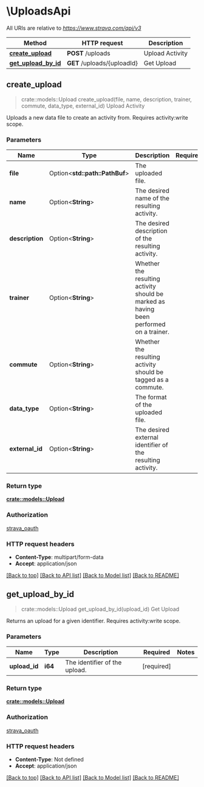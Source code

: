 # \UploadsApi

All URIs are relative to *https://www.strava.com/api/v3*

Method | HTTP request | Description
------------- | ------------- | -------------
[**create_upload**](UploadsApi.md#create_upload) | **POST** /uploads | Upload Activity
[**get_upload_by_id**](UploadsApi.md#get_upload_by_id) | **GET** /uploads/{uploadId} | Get Upload



## create_upload

> crate::models::Upload create_upload(file, name, description, trainer, commute, data_type, external_id)
Upload Activity

Uploads a new data file to create an activity from. Requires activity:write scope.

### Parameters


Name | Type | Description  | Required | Notes
------------- | ------------- | ------------- | ------------- | -------------
**file** | Option<**std::path::PathBuf**> | The uploaded file. |  |
**name** | Option<**String**> | The desired name of the resulting activity. |  |
**description** | Option<**String**> | The desired description of the resulting activity. |  |
**trainer** | Option<**String**> | Whether the resulting activity should be marked as having been performed on a trainer. |  |
**commute** | Option<**String**> | Whether the resulting activity should be tagged as a commute. |  |
**data_type** | Option<**String**> | The format of the uploaded file. |  |
**external_id** | Option<**String**> | The desired external identifier of the resulting activity. |  |

### Return type

[**crate::models::Upload**](Upload.md)

### Authorization

[strava_oauth](../README.md#strava_oauth)

### HTTP request headers

- **Content-Type**: multipart/form-data
- **Accept**: application/json

[[Back to top]](#) [[Back to API list]](../README.md#documentation-for-api-endpoints) [[Back to Model list]](../README.md#documentation-for-models) [[Back to README]](../README.md)


## get_upload_by_id

> crate::models::Upload get_upload_by_id(upload_id)
Get Upload

Returns an upload for a given identifier. Requires activity:write scope.

### Parameters


Name | Type | Description  | Required | Notes
------------- | ------------- | ------------- | ------------- | -------------
**upload_id** | **i64** | The identifier of the upload. | [required] |

### Return type

[**crate::models::Upload**](Upload.md)

### Authorization

[strava_oauth](../README.md#strava_oauth)

### HTTP request headers

- **Content-Type**: Not defined
- **Accept**: application/json

[[Back to top]](#) [[Back to API list]](../README.md#documentation-for-api-endpoints) [[Back to Model list]](../README.md#documentation-for-models) [[Back to README]](../README.md)

